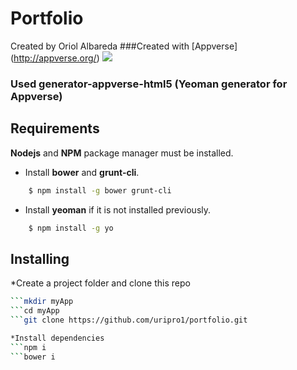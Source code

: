 Portfolio
============

Created by Oriol Albareda
###Created with [Appverse] (http://appverse.org/)
![](http://appversed.files.wordpress.com/2012/12/logo.png)

### Used generator-appverse-html5 (Yeoman generator for Appverse)

Requirements
-------------
**Nodejs** and **NPM** package manager must be installed.

* Install **bower** and **grunt-cli**.

```bash
    $ npm install -g bower grunt-cli
```
 
* Install **yeoman** if it is not installed previously.

```bash
    $ npm install -g yo
```

Installing
-------------

*Create a project folder and clone this repo
```bash
```mkdir myApp
```cd myApp
```git clone https://github.com/uripro1/portfolio.git

*Install dependencies
```npm i
```bower i